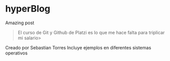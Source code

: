 # hyperBlog
Amazing post
>El curso de Git y Github de Platzi es lo que me hace falta para triplicar mi salario>

Creado por Sebastian Torres
Incluye ejemplos en diferentes sistemas operativos